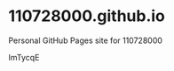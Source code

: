 # 110728000.github.io
Personal GitHub Pages site for 110728000



























































ImTycqE
